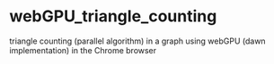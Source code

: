 # webGPU_triangle_counting
triangle counting (parallel algorithm) in a graph using webGPU (dawn implementation) in the Chrome browser
